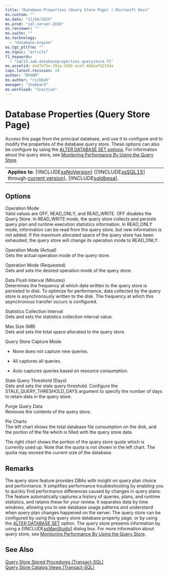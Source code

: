 ```yaml
---
title: "Database Properties (Query Store Page) | Microsoft Docs"
ms.custom: ""
ms.date: "11/09/2015"
ms.prod: "sql-server-2016"
ms.reviewer: ""
ms.suite: ""
ms.technology: 
  - "database-engine"
ms.tgt_pltfrm: ""
ms.topic: "article"
f1_keywords: 
  - "sql13.swb.databaseproperties.querystore.f1"
ms.assetid: da47d75e-291a-4305-acef-4b0aaf5215da
caps.latest.revision: 10
author: "BYHAM"
ms.author: "rickbyh"
manager: "jhubbard"
ms.workload: "Inactive"
---
```

# Database Properties (Query Store Page)
  Access this page from the principal database, and use it to configure and to modify the properties of the database query store. These options can also be configure by using the [ALTER DATABASE SET options](../../t-sql/statements/alter-database-transact-sql-set-options.md). For information about the query store, see [Monitoring Performance By Using the Query Store](../../relational-databases/performance/monitoring-performance-by-using-the-query-store.md).  
  
||  
|-|  
|**Applies to**: [!INCLUDE[ssNoVersion](../../includes/ssnoversion-md.md)] ([!INCLUDE[ssSQL15](../../includes/sssql15-md.md)] through [current version](http://go.microsoft.com/fwlink/p/?LinkId=299658)), [!INCLUDE[sqldbesa](../../includes/sqldbesa-md.md)].|  
  
## Options  
 Operation Mode  
 Valid values are OFF, READ_ONLY, and READ_WRITE. OFF disables the Query Store. In READ_WRITE mode, the query store collects and persists query plan and runtime execution statistics information. In READ_ONLY mode, information can be read from the query store, but new information is not added. If the maximum allocated space of the query store has been exhausted, the query store will change its operation mode to READ_ONLY.  
  
 Operation Mode (Actual)  
 Gets the actual operation mode of the query store.  
  
 Operation Mode (Requested)  
 Gets and sets the desired operation mode of the query store.  
  
 Data Flush Interval (Minutes)  
 Determines the frequency at which data written to the query store is persisted to disk. To optimize for performance, data collected by the query store is asynchronously written to the disk. The frequency at which this asynchronous transfer occurs is configured.  
  
 Statistics Collection Interval  
 Gets and sets the statistics collection interval value.  
  
 Max Size (MB)  
 Gets and sets the total space allocated to the query store.  
  
 Query Store Capture Mode  
 -   None does not capture new queries.  
  
-   All captures all queries.  
  
-   Auto captures queries based on resource consumption.  
  
 Stale Query Threshold (Days)  
 Gets and sets the stale query threshold. Configure the STALE_QUERY_THRESHOLD_DAYS argument to specify the number of days to retain data in the query store.  
  
 Purge Query Data  
 Removes the contents of the query store.  
  
 Pie Charts  
 The left chart shows the total database file consumption on the disk, and the portion of the file which is filled with the query store data.  
  
 The right chart shows the portion of the query store quota which is currently used up. Note that the quota is not shown in the left chart. The quota may exceed the current size of the database.  
  
## Remarks  
 The query store feature provides DBAs with insight on query plan choice and performance. It simplifies performance troubleshooting by enabling you to quickly find performance differences caused by changes in query plans. The feature automatically captures a history of queries, plans, and runtime statistics, and retains these for your review. It separates data by time windows, allowing you to see database usage patterns and understand when query plan changes happened on the server. The query store can be configured by using this query store database property page, or by using the [ALTER DATABASE SET](../../t-sql/statements/alter-database-transact-sql-set-options.md) option. The query store presents information by using a [!INCLUDE[ssManStudio](../../includes/ssmanstudio-md.md)] dialog box. For more information about query store, see [Monitoring Performance By Using the Query Store](../../relational-databases/performance/monitoring-performance-by-using-the-query-store.md).  
  
## See Also  
 [Query Store Stored Procedures &#40;Transact-SQL&#41;](../../relational-databases/system-stored-procedures/query-store-stored-procedures-transact-sql.md)   
 [Query Store Catalog Views &#40;Transact-SQL&#41;](../../relational-databases/system-catalog-views/query-store-catalog-views-transact-sql.md)  
  
  

